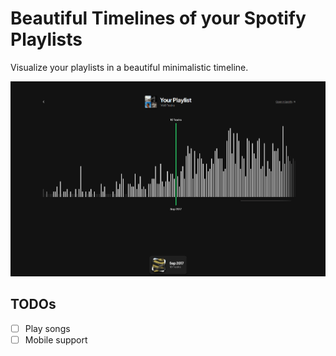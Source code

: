 # Beautiful Timelines of your Spotify Playlists

Visualize your playlists in a beautiful minimalistic timeline.

![App UI](https://github.com/jramke/spotify-timeline/blob/main/public/screenshot.png?raw=true)

## TODOs
- [ ] Play songs
- [ ] Mobile support